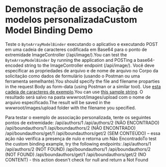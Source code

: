 # <a name="custom-model-binding-demo"></a><span data-ttu-id="4f32e-101">Demonstração de associação de modelos personalizada</span><span class="sxs-lookup"><span data-stu-id="4f32e-101">Custom Model Binding Demo</span></span>

<span data-ttu-id="4f32e-102">Teste o `ByteArrayModelBinder` executando o aplicativo e executando POST em uma cadeia de caracteres codificada em Base64 para o ponto de extremidade ImageController (/api/image/).</span><span class="sxs-lookup"><span data-stu-id="4f32e-102">You can test the `ByteArrayModelBinder` by running the application and POSTing a base64-encoded string to the ImageController endpoint (/api/image/).</span></span> <span data-ttu-id="4f32e-103">Você deve especificar as propriedades de arquivo e de nome de arquivo no Corpo da solicitação como dados de formulário (usando o Postman ou uma ferramenta semelhante).</span><span class="sxs-lookup"><span data-stu-id="4f32e-103">You should specify the file and filename proparties in the request Body as form-data (using Postman or a similar tool).</span></span> <span data-ttu-id="4f32e-104">Use [esta cadeia de caracteres de exemplo](Base64String.txt).</span><span class="sxs-lookup"><span data-stu-id="4f32e-104">You can use [this sample string](Base64String.txt).</span></span> <span data-ttu-id="4f32e-105">O resultado será salvo na pasta wwwroot/images/upload com o nome de arquivo especificado.</span><span class="sxs-lookup"><span data-stu-id="4f32e-105">The result will be saved in the wwwroot/images/upload folder with the filename you specified.</span></span>

<span data-ttu-id="4f32e-106">Para testar o exemplo de associação personalizada, tente os seguintes pontos de extremidade: /api/authors/1 /api/authors/2 (NÃO ENCONTRADO) /api/boundauthors/1 /api/boundauthors/2 (NÃO ENCONTRADO) /api/boundauthors/get/1 /api/boundauthors/get/2 (SEM CONTEÚDO) – essa ação não verifica a presença de nulo e retorna um Não Encontrado</span><span class="sxs-lookup"><span data-stu-id="4f32e-106">To test the custom binding example, try the following endpoints: /api/authors/1 /api/authors/2 (NOT FOUND) /api/boundauthors/1 /api/boundauthors/2 (NOT FOUND) /api/boundauthors/get/1 /api/boundauthors/get/2 (NO CONTENT) - this action doesn't check for null and return a Not Found</span></span>
